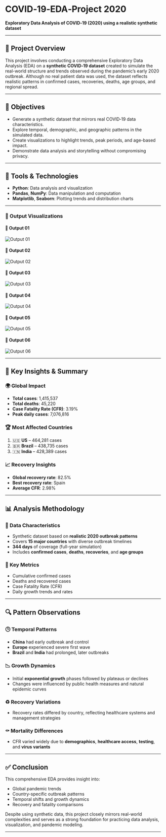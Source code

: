 # COVID‑19‑EDA‑Project 2020

**Exploratory Data Analysis of COVID‑19 (2020) using a realistic synthetic dataset**

---

## 📘 Project Overview

This project involves conducting a comprehensive Exploratory Data Analysis (EDA) on a **synthetic COVID‑19 dataset** created to simulate the real-world structure and trends observed during the pandemic’s early 2020 outbreak. Although no real patient data was used, the dataset reflects realistic patterns in confirmed cases, recoveries, deaths, age groups, and regional spread.

---

## 🚀 Objectives

- Generate a synthetic dataset that mirrors real COVID‑19 data characteristics.
- Explore temporal, demographic, and geographic patterns in the simulated data.
- Create visualizations to highlight trends, peak periods, and age-based impact.
- Demonstrate data analysis and storytelling without compromising privacy.

---

## 🧰 Tools & Technologies

- **Python**: Data analysis and visualization
- **Pandas**, **NumPy**: Data manipulation and computation
- **Matplotlib**, **Seaborn**: Plotting trends and distribution charts

---
### 📸 Output Visualizations

#### 🔹 Output 01
![Output 01](Output01.png)

#### 🔹 Output 02
![Output 02](Output02.png)

#### 🔹 Output 03
![Output 03](Output03.png)

#### 🔹 Output 04
![Output 04](Output04.png)

#### 🔹 Output 05
![Output 05](Output05.png)

#### 🔹 Output 06
![Output 06](Output06.png)

---

## 🎯 Key Insights & Summary

### 🌍 Global Impact
- **Total cases**: 1,415,537  
- **Total deaths**: 45,220  
- **Case Fatality Rate (CFR)**: 3.19%  
- **Peak daily cases**: 7,076,816  

### 🏆 Most Affected Countries
1. 🇺🇸 **US** – 464,281 cases  
2. 🇧🇷 **Brazil** – 438,735 cases  
3. 🇮🇳 **India** – 428,389 cases  

### 📈 Recovery Insights
- **Global recovery rate**: 82.5%  
- **Best recovery rate**: Spain  
- **Average CFR**: 2.98%  

---

## 📊 Analysis Methodology

### 📁 Data Characteristics
- Synthetic dataset based on **realistic 2020 outbreak patterns**
- Covers **15 major countries** with diverse outbreak timelines
- **344 days** of coverage (full-year simulation)
- Includes **confirmed cases**, **deaths**, **recoveries**, and **age groups**

### 📐 Key Metrics
- Cumulative confirmed cases
- Deaths and recovered cases
- Case Fatality Rate (CFR)
- Daily growth trends and rates

---

## 🔍 Pattern Observations

### 🕒 Temporal Patterns
- **China** had early outbreak and control
- **Europe** experienced severe first wave
- **Brazil** and **India** had prolonged, later outbreaks

### 📉 Growth Dynamics
- Initial **exponential growth** phases followed by plateaus or declines  
- Changes were influenced by public health measures and natural epidemic curves

### ♻️ Recovery Variations
- Recovery rates differed by country, reflecting healthcare systems and management strategies

### ⚰️ Mortality Differences
- CFR varied widely due to **demographics**, **healthcare access**, **testing**, and **virus variants**

---

## ✅ Conclusion

This comprehensive EDA provides insight into:
- Global pandemic trends
- Country-specific outbreak patterns
- Temporal shifts and growth dynamics
- Recovery and fatality comparisons

Despite using synthetic data, this project closely mirrors real-world complexities and serves as a strong foundation for practicing data analysis, visualization, and pandemic modeling.

---



